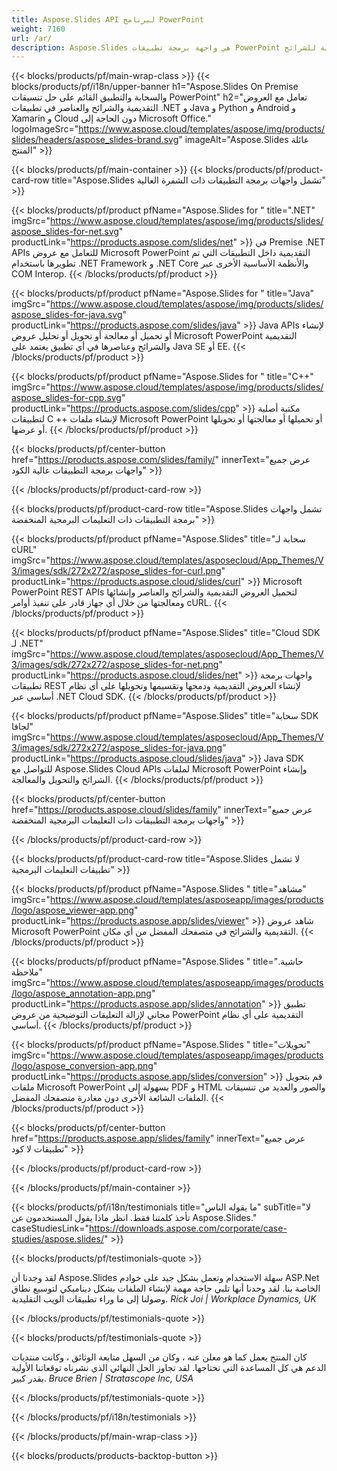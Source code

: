```yaml
---
title: Aspose.Slides API لبرنامج PowerPoint
weight: 7160
url: /ar/
description: Aspose.Slides هي واجهة برمجة تطبيقات PowerPoint للتعامل مع العروض التقديمية وتوفر السحابة واجهة برمجة تطبيقات سحابة للشرائح.
---
```


{{< blocks/products/pf/main-wrap-class >}}
{{< blocks/products/pf/i18n/upper-banner h1="Aspose.Slides On Premise والسحابة والتطبيق القائم على حل تنسيقات PowerPoint" h2="تعامل مع العروض التقديمية والشرائح والعناصر في تطبيقات .NET و Java و Python و Android و Xamarin و Cloud دون الحاجة إلى Microsoft Office." logoImageSrc="https://www.aspose.cloud/templates/aspose/img/products/slides/headers/aspose_slides-brand.svg" imageAlt="Aspose.Slides عائلة المنتج" >}}

{{< blocks/products/pf/main-container >}}
{{< blocks/products/pf/product-card-row title="Aspose.Slides تشمل واجهات برمجة التطبيقات ذات الشفرة العالية" >}}

{{< blocks/products/pf/product pfName="Aspose.Slides for " title=".NET" imgSrc="https://www.aspose.cloud/templates/aspose/img/products/slides/aspose_slides-for-net.svg" productLink="https://products.aspose.com/slides/net" >}}
في Premise .NET APIs للتعامل مع عروض Microsoft PowerPoint التقديمية داخل التطبيقات التي تم تطويرها باستخدام .NET Framework و .NET Core والأنظمة الأساسية الأخرى عبر COM Interop.
{{< /blocks/products/pf/product >}}

{{< blocks/products/pf/product pfName="Aspose.Slides for " title="Java" imgSrc="https://www.aspose.cloud/templates/aspose/img/products/slides/aspose_slides-for-java.svg" productLink="https://products.aspose.com/slides/java" >}}
Java APIs لإنشاء أو تحميل أو معالجة أو تحويل أو تحليل عروض Microsoft PowerPoint التقديمية والشرائح وعناصرها في أي تطبيق يعتمد على Java SE أو EE.
{{< /blocks/products/pf/product >}}

{{< blocks/products/pf/product pfName="Aspose.Slides for " title="C++" imgSrc="https://www.aspose.cloud/templates/aspose/img/products/slides/aspose_slides-for-cpp.svg" productLink="https://products.aspose.com/slides/cpp" >}}
مكتبة أصلية لتطبيقات C ++ لإنشاء ملفات Microsoft PowerPoint أو تحميلها أو معالجتها أو تحويلها أو عرضها.
{{< /blocks/products/pf/product >}}

{{< blocks/products/pf/center-button href="https://products.aspose.com/slides/family/" innerText="عرض جميع واجهات برمجة التطبيقات عالية الكود" >}}

{{< /blocks/products/pf/product-card-row >}}

{{< blocks/products/pf/product-card-row title="Aspose.Slides تشمل واجهات برمجة التطبيقات ذات التعليمات البرمجية المنخفضة" >}}

{{< blocks/products/pf/product pfName="Aspose.Slides" title="سحابة لـ cURL" imgSrc="https://www.aspose.cloud/templates/asposecloud/App_Themes/V3/images/sdk/272x272/aspose_slides-for-curl.png" productLink="https://products.aspose.cloud/slides/curl" >}}
Microsoft PowerPoint REST APIs لتحميل العروض التقديمية والشرائح والعناصر وإنشائها ومعالجتها من خلال أي جهاز قادر على تنفيذ أوامر cURL.
{{< /blocks/products/pf/product >}}

{{< blocks/products/pf/product pfName="Aspose.Slides" title="Cloud SDK لـ .NET" imgSrc="https://www.aspose.cloud/templates/asposecloud/App_Themes/V3/images/sdk/272x272/aspose_slides-for-net.png" productLink="https://products.aspose.cloud/slides/net" >}}
واجهات برمجة تطبيقات REST لإنشاء العروض التقديمية ودمجها وتقسيمها وتحويلها على أي نظام أساسي عبر .NET Cloud SDK.
{{< /blocks/products/pf/product >}}

{{< blocks/products/pf/product pfName="Aspose.Slides" title="سحابة SDK لجافا" imgSrc="https://www.aspose.cloud/templates/asposecloud/App_Themes/V3/images/sdk/272x272/aspose_slides-for-java.png" productLink="https://products.aspose.cloud/slides/java" >}}
Java SDK للتواصل مع Aspose.Slides Cloud APIs لملفات Microsoft PowerPoint وإنشاء الشرائح والتحويل والمعالجة.
{{< /blocks/products/pf/product >}}

{{< blocks/products/pf/center-button href="https://products.aspose.cloud/slides/family" innerText="عرض جميع واجهات برمجة التطبيقات ذات التعليمات البرمجية المنخفضة" >}}

{{< /blocks/products/pf/product-card-row >}}

{{< blocks/products/pf/product-card-row title="Aspose.Slides لا تشمل تطبيقات التعليمات البرمجية" >}}

{{< blocks/products/pf/product pfName="Aspose.Slides " title="مشاهد" imgSrc="https://www.aspose.cloud/templates/asposeapp/images/products/logo/aspose_viewer-app.png" productLink="https://products.aspose.app/slides/viewer" >}}
شاهد عروض Microsoft PowerPoint التقديمية والشرائح في متصفحك المفضل من أي مكان.
{{< /blocks/products/pf/product >}}

{{< blocks/products/pf/product pfName="Aspose.Slides " title="حاشية. ملاحظة" imgSrc="https://www.aspose.cloud/templates/asposeapp/images/products/logo/aspose_annotation-app.png" productLink="https://products.aspose.app/slides/annotation" >}}
تطبيق مجاني لإزالة التعليقات التوضيحية من عروض PowerPoint التقديمية على أي نظام أساسي.
{{< /blocks/products/pf/product >}}

{{< blocks/products/pf/product pfName="Aspose.Slides " title="تحويلات" imgSrc="https://www.aspose.cloud/templates/asposeapp/images/products/logo/aspose_conversion-app.png" productLink="https://products.aspose.app/slides/conversion" >}}
قم بتحويل ملفات Microsoft PowerPoint بسهولة إلى PDF و HTML والصور والعديد من تنسيقات الملفات الشائعة الأخرى دون مغادرة متصفحك المفضل.
{{< /blocks/products/pf/product >}}

{{< blocks/products/pf/center-button href="https://products.aspose.app/slides/family" innerText="عرض جميع تطبيقات لا كود" >}}

{{< /blocks/products/pf/product-card-row >}}

{{< /blocks/products/pf/main-container >}}

{{< blocks/products/pf/i18n/testimonials title="ما يقوله الناس" subTitle="لا تأخذ كلمتنا فقط. انظر ماذا يقول المستخدمون عن Aspose.Slides." caseStudiesLink="https://downloads.aspose.com/corporate/case-studies/aspose.slides/" >}}

{{< blocks/products/pf/testimonials-quote >}}
<p class="first">
لقد وجدنا أن Aspose.Slides سهلة الاستخدام وتعمل بشكل جيد على خوادم ASP.Net الخاصة بنا. لقد وجدنا أنها تلبي حاجة مهمة لإنشاء الملفات بشكل ديناميكي لتوسيع نطاق وصولنا إلى ما وراء تطبيقات الويب التقليدية.
 <em>
  Rick Joi | Workplace Dynamics, UK
 </em>
</p>

{{< /blocks/products/pf/testimonials-quote >}}

{{< blocks/products/pf/testimonials-quote >}}
<p class="second">
كان المنتج يعمل كما هو معلن عنه ، وكان من السهل متابعة الوثائق ، وكانت منتديات الدعم هي كل المساعدة التي نحتاجها. لقد تجاوز الحل النهائي الذي نشرناه توقعاتنا الأولية بقدر كبير.
 <em>
  Bruce Brien | Stratascope Inc, USA
 </em>
</p>

{{< /blocks/products/pf/testimonials-quote >}}

{{< /blocks/products/pf/i18n/testimonials >}}

{{< /blocks/products/pf/main-wrap-class >}}

{{< blocks/products/products-backtop-button >}}